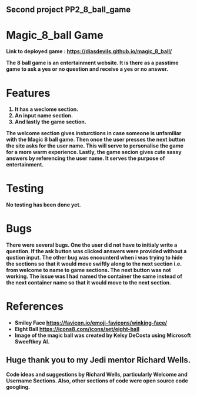 ## Second project PP2_8_ball_game

# Magic_8_ball Game
<b> Link to deployed game <b>: https://diasdevils.github.io/magic_8_ball/

The 8 ball game is an entertainment website. 
It is there as a passtime game to ask a yes or no question and receive a yes or no answer.


# Features
1. It has a weclome section.
2. An input name section.
3. And lastly the game section.

The welcome section gives insturctions in case someone is unfamiliar with the Magic 8 ball game.
Then once the user presses the next button the site asks for the user name. This will serve to personalise
the game for a more warm experience.
Lastly, the game secion gives cute sassy answers by referencing the user name.
It serves the purpose of entertainment.

# Testing
No testing has been done yet.

# Bugs
There were several bugs.
One the user did not have to initialy write a question. If the ask button was clicked answers were provided without a qustion input.
The other bug was encounterd when i was trying to hide the sections so that it would move swiftly along to the next section i.e. from welcome to name to game sections. The next button was not working. The issue was I had named the container the same instead of the next container name so that it would move to the next section.



# References
* Smiley Face https://favicon.io/emoji-favicons/winking-face/
* Eight Ball https://icons8.com/icons/set/eight-ball
* Image of the magic ball was created by Kelsy DeCosta using Microsoft Sweeftkey AI.

## Huge thank you to my Jedi mentor Richard Wells.
Code ideas and suggestions by Richard Wells, particularly Welcome and Username Sections.
Also, other sections of code were open source code googling.
